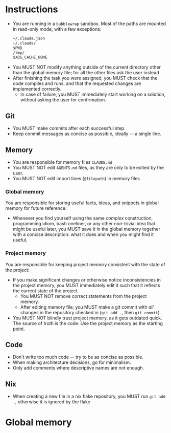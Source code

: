 # Instructions

- You are running in a `bubblewrap` sandbox. Most of the paths are
  mounted in read-only mode, with a few exceptions:
  ```txt
  ~/.claude.json
  ~/.claude/
  $PWD
  /tmp/
  $XDG_CACHE_HOME
  ```
- You MUST NOT modify anything outside of the current directory other than the
  global memory file; for all the other files ask the user instead
- After finishing the task you were assigned, you MUST check that the code
  compiles and runs, and that the requested changes are implemented correctly.
  - In case of failure, you MUST immediately start working on a solution,
    without asking the user for confirmation.

## Git

- You MUST make commits after each successful step.
- Keep commit messages as concise as possible, ideally -- a single line.

## Memory

- You are responsible for memory files `CLAUDE.md`
- You MUST NOT edit `AGENTS.md` files, as they are only to be edited by the
  user.
- You MUST NOT edit import lines (`@filepath`) in memory files

### Global memory

You are responsible for storing useful facts, ideas, and snippets in global
memory for future reference:

- Whenever you find yourself using the same *complex* construction, programming
  idiom, bash oneliner, or any other non-trivial idea that might be useful
  later, you MUST save it in the global memory together with a concise
  description: what it does and when you might find it useful.

### Project memory

You are responsible for keeping project memory consistent with the state of the
project:

- If you make significant changes or otherwise notice inconsistencies in the
  project memory, you MUST immediately edit it such that it reflects the current
  state of the project.
  - You MUST NOT remove correct statements from the project memory.
  - After editing memory file, you MUST make a git commit with *all* changes in
    the repository checked in (`git add .`, then `git commit`).
- You MUST NOT blindly trust project memory, as it gets outdated quick. The
  source of truth is the code. Use the project memory as the starting point.

## Code

- Don't write too much code -- try to be as concise as possible.
- When making architecture decisions, go for minimalism.
- Only add comments where descriptive names are not enough.

## Nix

- When creating a new file in a nix flake repository, you MUST run `git add .`,
  otherwise it is ignored by the flake

# Global memory
